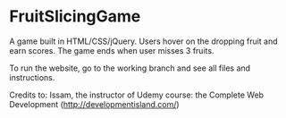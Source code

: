# FruitSlicingGame
A game built in HTML/CSS/jQuery. Users hover on the dropping fruit and earn scores. The game ends when user misses 3 fruits.

To run the website, go to the working branch and see all files and instructions.

Credits to: Issam, the instructor of Udemy course: the Complete Web Development (http://developmentisland.com/)
